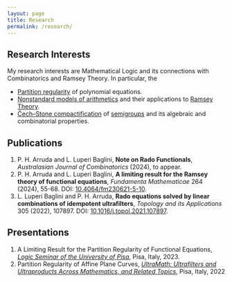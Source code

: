 ```yaml
---
layout: page
title: Research
permalink: /research/
---
```


## Research Interests 
My research interests are Mathematical Logic and its connections with Combinatorics and Ramsey Theory. In particular, the 

  * [Partition regularity](https://en.wikipedia.org/wiki/Partition_regularity) of polynomial equations.
  * [Nonstandard models of arithmetics](https://en.wikipedia.org/wiki/Non-standard_model_of_arithmetic) and their applications to [Ramsey Theory](https://en.wikipedia.org/wiki/Ramsey_theory).
  * [Čech–Stone compactification](https://en.wikipedia.org/wiki/Stone%E2%80%93%C4%8Cech_compactification) of [semigroups](https://en.wikipedia.org/wiki/Semigroup) and its algebraic and combinatorial properties.

## Publications
  1. P. H. Arruda and L. Luperi Baglini, **Note on Rado Functionals**, *Australasian Journal of Combinatorics* (2024), to appear.
  2. P. H. Arruda and L. Luperi Baglini, **A limiting result for the Ramsey theory of functional equations**, *Fundamenta Mathematicae* 264 (2024), 55-68. DOI: [10.4064/fm230621-5-10](https://doi.org/10.4064/fm230621-5-10).
  3. L. Luperi Baglini and P. H. Arruda, **Rado equations solved by linear combinations of idempotent ultrafilters**, *Topology and its Applications* 305 (2022), 107897. DOI: [10.1016/j.topol.2021.107897](https://doi.org/10.1016/j.topol.2021.107897).

## Presentations
  1. A Limiting Result for the Partition Regularity of Functional Equations, [*Logic Seminar of the University of Pisa*](https://www.dm.unipi.it/research/list-seminar-activities/logic-seminar/), Pisa, Italy, 2023. 
  2. Partition Regularity of Affine Plane Curves, [*UltraMath: Ultrafilters and Ultraproducts Across Mathematics, and Related Topics*](https://www.ultramath.it/), Pisa, Italy, 2022
